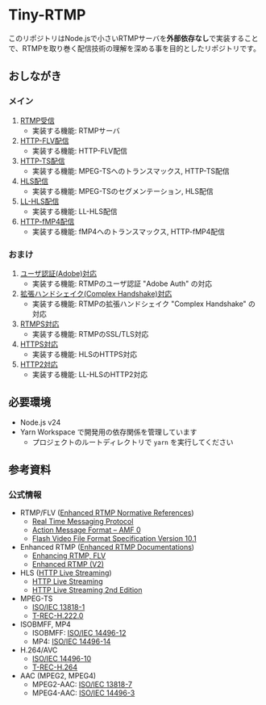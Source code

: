 # Tiny-RTMP

このリポジトリはNode.jsで小さいRTMPサーバを**外部依存なし**で実装することで、RTMPを取り巻く配信技術の理解を深める事を目的としたリポジトリです。

## おしながき

### メイン
1. [RTMP受信](./01-tiny-rtmp-server/)
    * 実装する機能: RTMPサーバ
2. [HTTP-FLV配信](./02-tiny-http-flv-server/)
    * 実装する機能: HTTP-FLV配信
3. [HTTP-TS配信](./03-tiny-http-ts-server/)
    * 実装する機能: MPEG-TSへのトランスマックス, HTTP-TS配信
4. [HLS配信](./04-tiny-hls-server/)
    * 実装する機能: MPEG-TSのセグメンテーション, HLS配信
5. [LL-HLS配信](./05-tiny-llhls-server/)
    * 実装する機能: LL-HLS配信
6. [HTTP-fMP4配信](./06-tiny-http-fmp4-server/)
    * 実装する機能: fMP4へのトランスマックス, HTTP-fMP4配信

### おまけ
1. [ユーザ認証(Adobe)対応](./XX-tiny-rtmp-adobe-auth/)
    * 実装する機能: RTMPのユーザ認証 "Adobe Auth" の対応
2. [拡張ハンドシェイク(Complex Handshake)対応](./XX-tiny-rtmp-complex-handshake/)
    * 実装する機能: RTMPの拡張ハンドシェイク "Complex Handshake" の対応
3. [RTMPS対応](./XX-tiny-rtmps-server/)
    * 実装する機能: RTMPのSSL/TLS対応
4. [HTTPS対応](./XX-tiny-rtmps-https-hls-server/)
    * 実装する機能: HLSのHTTPS対応
5. [HTTP2対応](./XX-tiny-rtmps-http2-llhls-server/)
    * 実装する機能: LL-HLSのHTTP2対応

## 必要環境

- Node.js v24
- Yarn Workspace で開発用の依存関係を管理しています
    - プロジェクトのルートディレクトリで `yarn` を実行してください

## 参考資料

### 公式情報

- RTMP/FLV ([Enhanced RTMP Normative References](https://github.com/veovera/enhanced-rtmp/tree/main/docs/legacy))
    - [Real Time Messaging Protocol](https://github.com/veovera/enhanced-rtmp/blob/main/docs/legacy/rtmp-v1-0-spec.pdf)
    - [Action Message Format – AMF 0](https://github.com/veovera/enhanced-rtmp/blob/main/docs/legacy/amf0-file-format-spec.pdf)
    - [Flash Video File Format Specification Version 10.1](https://github.com/veovera/enhanced-rtmp/blob/main/docs/legacy/video-file-format-v10-1-spec.pdf)
- Enhanced RTMP ([Enhanced RTMP Documentations](https://github.com/veovera/enhanced-rtmp/tree/main/docs/enhanced))
    - [Enhancing RTMP, FLV](https://github.com/veovera/enhanced-rtmp/blob/main/docs/enhanced/enhanced-rtmp-v1.pdf)
    - [Enhanced RTMP (V2)](https://github.com/veovera/enhanced-rtmp/blob/main/docs/enhanced/enhanced-rtmp-v2.pdf)
- HLS ([HTTP Live Streaming](https://developer.apple.com/streaming/))
    - [HTTP Live Streaming](https://datatracker.ietf.org/doc/html/rfc8216)
    - [HTTP Live Streaming 2nd Edition](https://datatracker.ietf.org/doc/html/draft-pantos-hls-rfc8216bis)
- MPEG-TS
    - [ISO/IEC 13818-1](https://www.iso.org/standard/87619.html)
    - [T-REC-H.222.0](https://www.itu.int/rec/T-REC-H.222.0)
- ISOBMFF, MP4
    - ISOBMFF: [ISO/IEC 14496-12](https://www.iso.org/standard/83102.html)
    - MP4: [ISO/IEC 14496-14](https://www.iso.org/standard/79110.html)
- H.264/AVC
    - [ISO/IEC 14496-10](https://www.iso.org/standard/87574.html)
    - [T-REC-H.264](https://www.itu.int/rec/T-REC-H.264)
- AAC (MPEG2, MPEG4)
    - MPEG2-AAC: [ISO/IEC 13818-7](https://www.iso.org/standard/43345.html)
    - MPEG4-AAC: [ISO/IEC 14496-3](https://www.iso.org/standard/76383.html)
